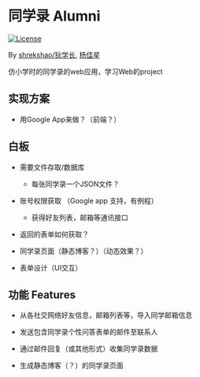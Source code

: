 # 同学录 Alumni

[![License](http://img.shields.io/:license-mit-blue.svg)](https://github.com/shrekshao/alumni/blob/master/LICENSE)

By [shrekshao/狄学长](http://shrekshao.github.io/), [杨佳星](https://github.com/JasonApeman)

仿小学时的同学录的web应用，学习Web的project

## 实现方案

* 用Google App来做？（前端？）

## 白板

* 需要文件存取/数据库
    * 每张同学录一个JSON文件？

* 账号权限获取 （Google app 支持，有例程）
    * 获得好友列表，邮箱等通讯接口
    
* 返回的表单如何获取？

* 同学录页面（静态博客？）（动态效果？）

* 表单设计（UI交互）


## 功能 Features 

* 从各社交网络好友信息，邮箱列表等，导入同学邮箱信息

* 发送包含同学录个性问答表单的邮件至联系人

* 通过邮件回复（或其他形式）收集同学录数据

* 生成静态博客（？）的同学录页面


